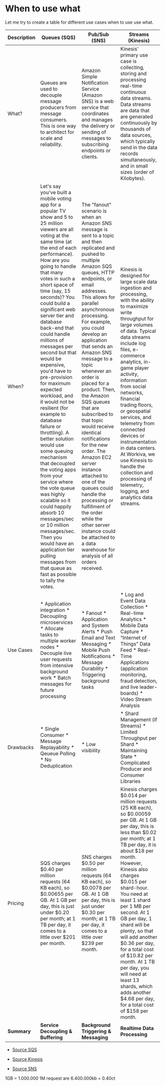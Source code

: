 # When to use what

Let me try to create a table for different use cases when to use use what.

| Description | Queues (SQS)  | Pub/Sub (SNS) | Streams (Kinesis) |
| ----------- | ------------- | ------------- | ----------------- |
|    What?   | Queues are used to decouple message producers from message consumers. This is one way to architect for scale and reliability.     | Amazon Simple Notification Service (Amazon SNS) is a web service that coordinates and manages the delivery or sending of messages to subscribing endpoints or clients.  | Kinesis’ primary use case is collecting, storing and processing real-time continuous data streams. Data streams are data that are generated continuously by thousands of data sources, which typically send in the data records simultaneously, and in small sizes (order of Kilobytes). |       
| When?         | Let's say you've built a mobile voting app for a popular TV show and 5 to 25 million viewers are all voting at the same time (at the end of each performance). How are you going to handle that many votes in such a short space of time (say, 15 seconds)? You could build a significant web server tier and database back-end that could handle millions of messages per second but that would be expensive, you'd have to pre-provision for maximum expected workload, and it would not be resilient (for example to database failure or throttling). A better solution would use some queuing mechanism that decoupled the voting apps from your service where the vote queue was highly scalable so it could happily absorb 10 messages/sec or 10 million messages/sec. Then you would have an application tier pulling messages from that queue as fast as possible to tally the votes.    | The "fanout" scenario is when an Amazon SNS message is sent to a topic and then replicated and pushed to multiple Amazon SQS queues, HTTP endpoints, or email addresses. This allows for parallel asynchronous processing. For example, you could develop an application that sends an Amazon SNS message to a topic whenever an order is placed for a product. Then, the Amazon SQS queues that are subscribed to that topic would receive identical notifications for the new order. The Amazon EC2 server instance attached to one of the queues could handle the processing or fulfillment of the order while the other server instance could be attached to a data warehouse for analysis of all orders received. | Kinesis is designed for large scale data ingestion and processing, with the ability to maximize write throughput for large volumes of data. Typical data streams include log files, e-commerce analytics, in-game player activity, information from social networks, financial trading floors, or geospatial services, and telemetry from connected devices or instrumentation in data centers. At Workiva, we use Kinesis to handle the collection and processing of telemetry, logging, and analytics data streams. 
| Use Cases | * Application integration * Decoupling microservices * Allocate tasks to multiple worker nodes * Decouple live user requests from intensive background work * Batch messages for future processing | * Fanout * Application and System Alerts * Push Email and Text Messaging * Mobile Push Notifications * Message Durability * Triggering background tasks | * Log and Event Data Collection * Real-time Analytics * Mobile Data Capture * “Internet of Things” Data Feed * Real-Time Applications (application monitoring, fraud detection, and live leader-boards) * Video Stream Analysis |
| Drawbacks | * Single Consumer * Message Replayability * Qeueue Polling * No Deduplication | * Low visibility | * Shard Management (if Streams) * Limited Throughput per Shard * Maintaining State * Complicated Producer and Consumer Libraries
| Pricing | SQS charges $0.40 per million requests (64 KB each), so $0.00655 per GB. At 1 GB per day, this is just under $0.20 per month; at 1 TB per day, it comes to a little over $201 per month. | SNS charges $0.50 per million requests (64 KB each), so $0.0078 per GB. At 1 GB per day, this is just under $0.30 per month; at 1 TB per day, it comes to a little over $239 per month. | Kinesis charges $0.014 per million requests (25 KB each), so $0.00059 per GB. At 1 GB per day, this is less than $0.02 per month; at 1 TB per day, it is about $18 per month. However, Kinesis also charges $0.015 per shard-hour. You need at least 1 shard per 1 MB per second. At 1 GB per day, 1 shard will be plenty, so that will add another $0.36 per day, for a total cost of $10.82 per month. At 1 TB per day, you will need at least 13 shards, which adds another $4.68 per day, for a total cost of $158 per month.
| **Summary** | **Service Decoupling & Buffering** | **Background Triggering & Messaging** | **Realtime Data Processing**

- [Source SQS](https://stackoverflow.com/questions/31752503/what-are-the-possible-use-cases-for-amazon-sqs-or-any-queue-service)

- [Source Kinesis](https://sookocheff.com/post/aws/comparing-kinesis-and-sqs/)

- [Source SNS](https://docs.aws.amazon.com/sns/latest/dg/SNS_Scenarios.html)


1GB = 1.000.000
1M request are 6.400.000kb = 0.40ct